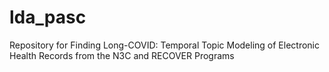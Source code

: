 # lda_pasc
Repository for Finding Long-COVID: Temporal Topic Modeling of Electronic Health Records from the N3C and RECOVER Programs
